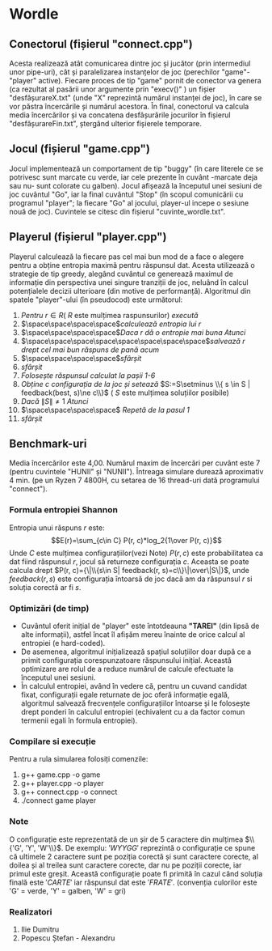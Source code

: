 # Wordle

## Conectorul (fișierul "connect.cpp")

Acesta realizează atât comunicarea dintre joc și jucător (prin intermediul unor pipe-uri), cât și paralelizarea instanțelor de joc (perechilor "game"-"player" active).
Fiecare proces de tip "game" pornit de conector va genera (ca rezultat al pasării unor argumente prin "execv()" ) un fișier "desfășurareX.txt" (unde "X" reprezintă numărul instanței de joc), în care se vor păstra încercările și numărul acestora.
În final, conectorul va calcula media încercărilor și va concatena desfășurările jocurilor în fișierul "desfășurareFin.txt", ștergând ulterior fișierele temporare.

## Jocul (fișierul "game.cpp")

Jocul implementează un comportament de tip "buggy" (în care literele ce se potrivesc sunt marcate cu verde, iar cele prezente în cuvânt -marcate deja sau nu- sunt colorate cu galben).
Jocul afișează la începutul unei sesiuni de joc cuvântul "Go", iar la final cuvântul "Stop" (în scopul comunicării cu programul "player"; la fiecare "Go" al jocului, player-ul incepe o sesiune nouă de joc).
Cuvintele se citesc din fișierul "cuvinte_wordle.txt".

## Playerul (fișierul "player.cpp")

Playerul calculează la fiecare pas cel mai bun mod de a face o alegere pentru a obține entropia maximă pentru răspunsul dat. Acesta utilizează o strategie de tip greedy, alegând cuvântul ce generează maximul de informație din perspectiva unei singure tranziții de joc, neluând în calcul potențialele decizii ulterioare (din motive de performanță). Algoritmul din spatele "player"-ului (în pseudocod) este următorul:

1. _Pentru_ $r \in R$( $R$ este mulțimea raspunsurilor) _execută_
2. $\space\space\space\space$_calculează entropia lui_ $r$
3. $\space\space\space\space$_Daca_ $r$ _dă o entropie mai buna Atunci_
4. $\space\space\space\space\space\space\space\space$_salvează_ $r$ _drept cel mai bun răspuns de pană acum_
5. $\space\space\space\space$_sfârșit_
6. _sfârșit_
7. _Folosește răspunsul calculat la pașii 1-6_
8. _Obține_ $c$ _configurația de la joc și setează_ $S:=S\setminus \\{ s \in S | feedback(best, s)\ne c\\}$ ( $S$ este mulțimea soluțiilor posibile)
9. _Dacă_ $\|S\|\ne1$ _Atunci_
10.  $\space\space\space\space$ _Repetă de la pasul 1_
11. _sfârșit_

## Benchmark-uri

Media încercărilor este 4,00.
Numărul maxim de încercări per cuvânt este 7 (pentru cuvintele "HUNII" și "NUNII").
Întreaga simulare durează aproximativ 4 min. (pe un Ryzen 7 4800H, cu setarea de 16 thread-uri dată programului "connect").

### Formula entropiei Shannon

Entropia unui răspuns $r$ este:
$$E(r)=\sum_{c\in C} P(r, c)*log_2{1\over P(r, c)}$$
Unde $C$ este mulțimea configurațiilor(vezi Note) $P(r, c)$ este probabilitatea ca dat fiind răspunsul $r$, jocul să returneze configurația $c$.
Aceasta se poate calcula drept $P(r, c)={\|\\{s\in S| feedback(r, s)=c\\}\|\over\|S\|}$, unde $feedback(r, s)$ este configurația întoarsă de joc dacă am da răspunsul $r$ si soluția corectă ar fi $s$.

### Optimizări (de timp)

* Cuvântul oferit inițial de "player" este întotdeauna **"TAREI"** (din lipsă de alte informații), astfel încat îl afișăm mereu înainte de orice calcul al entropiei (e hard-coded).
* De asemenea, algoritmul inițializează spațiul soluțiilor doar după ce a primit configurația corespunzatoare răspunsului inițial. Această optimizare are rolul de a reduce numărul de calcule efectuate la începutul unei sesiuni.
* În calculul entropiei, având în vedere că, pentru un cuvand candidat fixat, configurații egale returnate de joc oferă informație egală, algoritmul salvează frecvențele configurațiilor întoarse și le folosește drept ponderi în calculul entropiei (echivalent cu a da factor comun termenii egali în formula entropiei).

### Compilare si execuție

Pentru a rula simularea folosiți comenzile:
1. g++ game.cpp -o game
2. g++ player.cpp -o player
3. g++ connect.cpp -o connect
4. ./connect game player

### Note

O configurație este reprezentată de un șir de 5 caractere din mulțimea $\\{'G', 'Y', 'W'\\}$. De exemplu: $'WYYGG'$ reprezintă o configurație ce spune că ultimele 2 caractere sunt pe poziția corectă și sunt caractere corecte, al doilea și al treilea sunt caractere corecte, dar nu pe poziții corecte, iar primul este greșit. Această configurație poate fi primită în cazul când soluția finală este $'CARTE'$ iar răspunsul dat este $'FRATE'$. (convenția culorilor este 'G' = verde, 'Y' = galben, 'W' = gri)

### Realizatori

1. Ilie Dumitru
2. Popescu Ștefan - Alexandru
